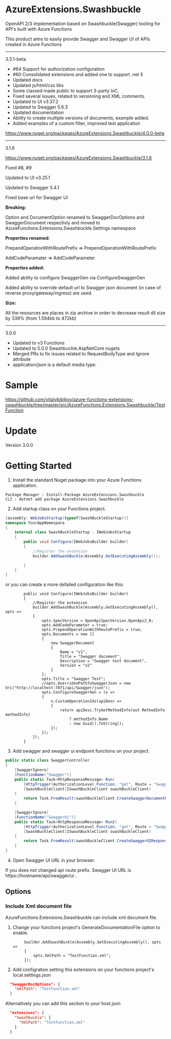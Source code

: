 
# AzureExtensions.Swashbuckle

OpenAPI 2/3 implementation based on Swashbuckle(Swagger) tooling for API's built with Azure Functions 

This product aims to easily provide Swagger and Swagger UI of APIs created in Azure Functions


------------------------------
3.3.1-beta

- #64 Support for authorization configuration
- #60 Consolidated extensions and added one to support .net 5
- Updated docs
- Updated js/html/css libs
- Some classed made public to support 3-party IoC.
- Fixed several issues, related to versioning and XML comments.
- Updated to UI v3.37.2
- Updated to Swagger 5.6.3
- Updated documentation
- Ability to create multiple versions of documents, example added.
- Added examples of a custom filter, improved test application

https://www.nuget.org/packages/AzureExtensions.Swashbuckle/4.0.0-beta


------------------------------
3.1.6

https://www.nuget.org/packages/AzureExtensions.Swashbuckle/3.1.6

Fixed #8, #9

Updated to UI v3.25.1

Updated to Swagger 5.4.1

Fixed base url for Swagger UI

**Breaking:**

Option and DocumentOption renamed to SwaggerDocOptions and SwaggerDocument respectivly
and moved to AzureFunctions.Extensions.Swashbuckle.Settings namespace

**Properties renamed:**

PrepandOperationWithRoutePrefix => PrependOperationWithRoutePrefix

AddCodeParamater => AddCodeParameter

**Properties added:**

Added ability to configure SwaggerGen via ConfigureSwaggerGen

Added ability to override default url to Swagger json document (in case of reverse proxy/gateway/ingress) are used.


**Size:**

All the resources are places in zip archive in order to decrease result dll size by 338% (from 1.594kb to 472kb)



------------------------------
3.0.0
- Updated to v3 Functions
- Updated to 5.0.0 Swashbuckle.AspNetCore nugets
- Merged PRs to fix issues related to RequestBodyType and Ignore attribute
- application/json is a default media type.



# Sample

https://github.com/vitalybibikov/azure-functions-extensions-swashbuckle/tree/master/src/AzureFunctions.Extensions.Swashbuckle/TestFunction

# Update

Version 3.0.0


# Getting Started

1. Install the standard Nuget package into your Azure Functions application.

```
Package Manager : Install-Package AzureExtensions.Swashbuckle
CLI : dotnet add package AzureExtensions.Swashbuckle
```

2. Add startup class on your Functions project.
```csharp
[assembly: WebJobsStartup(typeof(SwashBuckleStartup))]
namespace YourAppNamespace
{
    internal class SwashBuckleStartup : IWebJobsStartup
    {
        public void Configure(IWebJobsBuilder builder)
        {
            //Register the extension
            builder.AddSwashBuckle(Assembly.GetExecutingAssembly());

        }
    }
}
```

or you can create a more defailed configuration like this:

```
        public void Configure(IWebJobsBuilder builder)
        {
            //Register the extension
            builder.AddSwashBuckle(Assembly.GetExecutingAssembly(), opts =>
            {
                opts.SpecVersion = OpenApiSpecVersion.OpenApi2_0;
                opts.AddCodeParameter = true;
                opts.PrependOperationWithRoutePrefix = true;
                opts.Documents = new []
                {
                    new SwaggerDocument
                    {
                        Name = "v1",
                        Title = "Swagger document",
                        Description = "Swagger test document",
                        Version = "v2"
                    }
                };
                opts.Title = "Swagger Test";
                //opts.OverridenPathToSwaggerJson = new Uri("http://localhost:7071/api/Swagger/json");
                opts.ConfigureSwaggerGen = (x =>
                {
                    x.CustomOperationIds(apiDesc =>
                    {
                        return apiDesc.TryGetMethodInfo(out MethodInfo methodInfo)
                            ? methodInfo.Name
                            : new Guid().ToString();
                    });
                });
            });
        }
```

3. Add swagger and swagger ui endpoint functions on your project.

```csharp
public static class SwaggerController
{
    [SwaggerIgnore]
    [FunctionName("Swagger")]
    public static Task<HttpResponseMessage> Run(
        [HttpTrigger(AuthorizationLevel.Function, "get", Route = "Swagger/json")] HttpRequestMessage req,
        [SwashBuckleClient]ISwashBuckleClient swashBuckleClient)
    {
        return Task.FromResult(swashBuckleClient.CreateSwaggerDocumentResponse(req));
    }

    [SwaggerIgnore]
    [FunctionName("SwaggerUi")]
    public static Task<HttpResponseMessage> Run2(
        [HttpTrigger(AuthorizationLevel.Function, "get", Route = "Swagger/ui")] HttpRequestMessage req,
        [SwashBuckleClient]ISwashBuckleClient swashBuckleClient)
    {
        return Task.FromResult(swashBuckleClient.CreateSwaggerUIResponse(req, "swagger/json"));
    }
}
```

4. Open Swagger UI URL in your browser.

If you does not changed api route prefix. Swagger UI URL is https://hostname/api/swagger/ui .

## Options

### Include Xml document file

AzureFunctions.Extensions.Swashbuckle can include xml document file.

1. Change your functions project's GenerateDocumentationFile option to enable.

            builder.AddSwashBuckle(Assembly.GetExecutingAssembly(), opts =>
            {
                opts.XmlPath = "TestFunction.xml";
            });

2. Add configration setting this extensions on your functions project's local.settings.json

```json
  "SwaggerDocOptions": {
    "XmlPath": "TestFunction.xml"
  }
```

Alternatively you can add this section to your host.json

```json
  "extensions": {
    "Swashbuckle": {
      "XmlPath": "TestFunction.xml"
    }
  }
```
